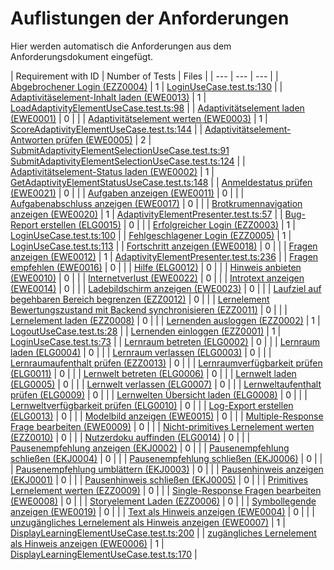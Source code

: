 # Auflistungen der Anforderungen

Hier werden automatisch die Anforderungen aus dem Anforderungsdokument eingefügt.

[//]: # (Script-Start)
| Requirement with ID | Number of Tests | Files |
| --- | --- | --- |
| [Abgebrochener Login (EZZ0004)](EZZ0004.md) | 1 | [LoginUseCase.test.ts:130](https://github.com/ProjektAdLer/2D_3D_AdLer/blob/main/src/Components/CoreTest/Application/UseCases/Login/LoginUseCase.test.ts#L130) |
| [Adaptivitäselement-Inhalt laden (EWE0013)](EWE0013.md) | 1 | [LoadAdaptivityElementUseCase.test.ts:98](https://github.com/ProjektAdLer/2D_3D_AdLer/blob/main/src/Components/CoreTest/Application/UseCases/Adaptivity/LoadAdaptivityElementUseCase/LoadAdaptivityElementUseCase.test.ts#L98) |
| [Adaptivitätselement laden (EWE0001)](EWE0001.md) | 0 |  |
| [Adaptivitätselement werten (EWE0003)](EWE0003.md) | 1 | [ScoreAdaptivityElementUseCase.test.ts:144](https://github.com/ProjektAdLer/2D_3D_AdLer/blob/main/src/Components/CoreTest/Application/UseCases/Adaptivity/ScoreAdaptivityElementUseCase/ScoreAdaptivityElementUseCase.test.ts#L144) |
| [Adaptivitätselement-Antworten prüfen (EWE0005)](EWE0005.md) | 2 | [SubmitAdaptivityElementSelectionUseCase.test.ts:91](https://github.com/ProjektAdLer/2D_3D_AdLer/blob/main/src/Components/CoreTest/Application/UseCases/Adaptivity/SubmitAdaptivityElementSelectionUseCase/SubmitAdaptivityElementSelectionUseCase.test.ts#L91)<br>[SubmitAdaptivityElementSelectionUseCase.test.ts:124](https://github.com/ProjektAdLer/2D_3D_AdLer/blob/main/src/Components/CoreTest/Application/UseCases/Adaptivity/SubmitAdaptivityElementSelectionUseCase/SubmitAdaptivityElementSelectionUseCase.test.ts#L124) |
| [Adaptivitätselement-Status laden (EWE0002)](EWE0002.md) | 1 | [GetAdaptivityElementStatusUseCase.test.ts:148](https://github.com/ProjektAdLer/2D_3D_AdLer/blob/main/src/Components/CoreTest/Application/UseCases/Adaptivity/GetAdaptivityElementStatusUseCase/GetAdaptivityElementStatusUseCase.test.ts#L148) |
| [Anmeldestatus prüfen (EWE0021)](EWE0021.md) | 0 |  |
| [Aufgaben anzeigen (EWE0011)](EWE0011.md) | 0 |  |
| [Aufgabenabschluss anzeigen (EWE0017)](EWE0017.md) | 0 |  |
| [Brotkrumennavigation anzeigen (EWE0020)](EWE0020.md) | 1 | [AdaptivityElementPresenter.test.ts:57](https://github.com/ProjektAdLer/2D_3D_AdLer/blob/main/src/Components/CoreTest/Presentation/Adaptivity/AdaptivityElement/AdaptivityElementPresenter.test.ts#L57) |
| [Bug-Report erstellen (ELG0015)](ELG0015.md) | 0 |  |
| [Erfolgreicher Login (EZZ0003)](EZZ0003.md) | 1 | [LoginUseCase.test.ts:100](https://github.com/ProjektAdLer/2D_3D_AdLer/blob/main/src/Components/CoreTest/Application/UseCases/Login/LoginUseCase.test.ts#L100) |
| [Fehlgeschlagener Login (EZZ0005)](EZZ0005.md) | 1 | [LoginUseCase.test.ts:113](https://github.com/ProjektAdLer/2D_3D_AdLer/blob/main/src/Components/CoreTest/Application/UseCases/Login/LoginUseCase.test.ts#L113) |
| [Fortschritt anzeigen (EWE0018)](EWE0018.md) | 0 |  |
| [Fragen anzeigen (EWE0012)](EWE0012.md) | 1 | [AdaptivityElementPresenter.test.ts:236](https://github.com/ProjektAdLer/2D_3D_AdLer/blob/main/src/Components/CoreTest/Presentation/Adaptivity/AdaptivityElement/AdaptivityElementPresenter.test.ts#L236) |
| [Fragen empfehlen (EWE0016)](EWE0016.md) | 0 |  |
| [Hilfe (ELG0012)](ELG0012.md) | 0 |  |
| [Hinweis anbieten (EWE0010)](EWE0010.md) | 0 |  |
| [Internetverlust (EWE0022)](EWE0022.md) | 0 |  |
| [Introtext anzeigen (EWE0014)](EWE0014.md) | 0 |  |
| [Ladebildschirm anzeigen (EWE0023)](EWE0023.md) | 0 |  |
| [Laufziel auf begehbaren Bereich begrenzen (EZZ0012)](EZZ0012.md) | 0 |  |
| [Lernelement Bewertungszustand mit Backend synchronisieren (EZZ0011)](EZZ0011.md) | 0 |  |
| [Lernelement laden (EZZ0008)](EZZ0008.md) | 0 |  |
| [Lernenden ausloggen (EZZ0002)](EZZ0002.md) | 1 | [LogoutUseCase.test.ts:28](https://github.com/ProjektAdLer/2D_3D_AdLer/blob/main/src/Components/CoreTest/Application/UseCases/Logout/LogoutUseCase.test.ts#L28) |
| [Lernenden einloggen (EZZ0001)](EZZ0001.md) | 1 | [LoginUseCase.test.ts:73](https://github.com/ProjektAdLer/2D_3D_AdLer/blob/main/src/Components/CoreTest/Application/UseCases/Login/LoginUseCase.test.ts#L73) |
| [Lernraum betreten (ELG0002)](ELG0002.md) | 0 |  |
| [Lernraum laden (ELG0004)](ELG0004.md) | 0 |  |
| [Lernraum verlassen (ELG0003)](ELG0003.md) | 0 |  |
| [Lernraumaufenthalt prüfen (EZZ0013)](EZZ0013.md) | 0 |  |
| [Lernraumverfügbarkeit prüfen (ELG0011)](ELG0011.md) | 0 |  |
| [Lernwelt betreten (ELG0006)](ELG0006.md) | 0 |  |
| [Lernwelt laden (ELG0005)](ELG0005.md) | 0 |  |
| [Lernwelt verlassen (ELG0007)](ELG0007.md) | 0 |  |
| [Lernweltaufenthalt prüfen (ELG0009)](ELG0009.md) | 0 |  |
| [Lernwelten Übersicht laden (ELG0008)](ELG0008.md) | 0 |  |
| [Lernweltverfügbarkeit prüfen (ELG0010)](ELG0010.md) | 0 |  |
| [Log-Export erstellen (ELG0013)](ELG0013.md) | 0 |  |
| [Modelbild anzeigen (EWE0015)](EWE0015.md) | 0 |  |
| [Multiple-Response Frage bearbeiten (EWE0009)](EWE0009.md) | 0 |  |
| [Nicht-primitives Lernelement werten (EZZ0010)](EZZ0010.md) | 0 |  |
| [Nutzerdoku auffinden (ELG0014)](ELG0014.md) | 0 |  |
| [Pausenempfehlung anzeigen  (EKJ0002)](EKJ0002.md) | 0 |  |
| [Pausenempfehlung schließen (EKJ0004)](EKJ0004.md) | 0 |  |
| [Pausenempfehlung schließen (EKJ0006)](EKJ0006.md) | 0 |  |
| [Pausenempfehlung umblättern (EKJ0003)](EKJ0003.md) | 0 |  |
| [Pausenhinweis anzeigen (EKJ0001)](EKJ0001.md) | 0 |  |
| [Pausenhinweis schließen (EKJ0005)](EKJ0005.md) | 0 |  |
| [Primitives Lernelement werten (EZZ0009)](EZZ0009.md) | 0 |  |
| [Single-Response Fragen bearbeiten (EWE0008)](EWE0008.md) | 0 |  |
| [Storyelement Laden (EZZ0006)](EZZ0006.md) | 0 |  |
| [Symbollegende anzeigen (EWE0019)](EWE0019.md) | 0 |  |
| [Text als Hinweis anzeigen (EWE0004)](EWE0004.md) | 0 |  |
| [unzugängliches Lernelement als Hinweis anzeigen (EWE0007)](EWE0007.md) | 1 | [DisplayLearningElementUseCase.test.ts:200](https://github.com/ProjektAdLer/2D_3D_AdLer/blob/main/src/Components/CoreTest/Application/UseCases/Adaptivity/DisplayLearningElementUseCase/DisplayLearningElementUseCase.test.ts#L200) |
| [zugängliches Lernelement als Hinweis anzeigen (EWE0006)](EWE0006.md) | 1 | [DisplayLearningElementUseCase.test.ts:170](https://github.com/ProjektAdLer/2D_3D_AdLer/blob/main/src/Components/CoreTest/Application/UseCases/Adaptivity/DisplayLearningElementUseCase/DisplayLearningElementUseCase.test.ts#L170) |